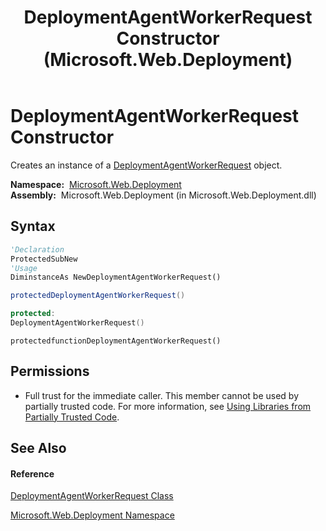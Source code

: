 ﻿---
title: DeploymentAgentWorkerRequest Constructor  (Microsoft.Web.Deployment)
TOCTitle: DeploymentAgentWorkerRequest Constructor
ms:assetid: M:Microsoft.Web.Deployment.DeploymentAgentWorkerRequest.#ctor
ms:mtpsurl: https://msdn.microsoft.com/en-us/library/microsoft.web.deployment.deploymentagentworkerrequest.deploymentagentworkerrequest(v=VS.90)
ms:contentKeyID: 20209161
ms.date: 05/02/2012
mtps_version: v=VS.90
f1_keywords:
- Microsoft.Web.Deployment.DeploymentAgentWorkerRequest.DeploymentAgentWorkerRequest
- Microsoft.Web.Deployment.DeploymentAgentWorkerRequest.#ctor
dev_langs:
- CSharp
- JScript
- VB
- c++
api_location:
- Microsoft.Web.Deployment.dll
api_name:
- Microsoft.Web.Deployment.DeploymentAgentWorkerRequest..ctor
api_type:
- Managed
topic_type:
- apiref
- kbSyntax
product_family_name: VS
ROBOTS: INDEX,FOLLOW
---

# DeploymentAgentWorkerRequest Constructor

Creates an instance of a [DeploymentAgentWorkerRequest](deploymentagentworkerrequest-class-microsoft-web-deployment.md) object.

**Namespace:**  [Microsoft.Web.Deployment](microsoft-web-deployment-namespace.md)  
**Assembly:**  Microsoft.Web.Deployment (in Microsoft.Web.Deployment.dll)

## Syntax

``` vb
'Declaration
ProtectedSubNew
'Usage
DiminstanceAs NewDeploymentAgentWorkerRequest()
```

``` csharp
protectedDeploymentAgentWorkerRequest()
```

``` c++
protected:
DeploymentAgentWorkerRequest()
```

``` jscript
protectedfunctionDeploymentAgentWorkerRequest()
```

## Permissions

  - Full trust for the immediate caller. This member cannot be used by partially trusted code. For more information, see [Using Libraries from Partially Trusted Code](https://msdn.microsoft.com/en-us/library/8skskf63\(v=vs.90\)).

## See Also

#### Reference

[DeploymentAgentWorkerRequest Class](deploymentagentworkerrequest-class-microsoft-web-deployment.md)

[Microsoft.Web.Deployment Namespace](microsoft-web-deployment-namespace.md)

